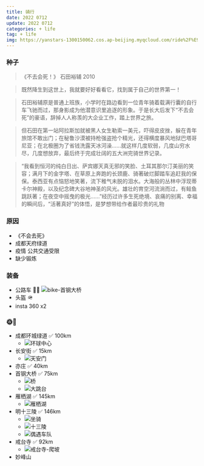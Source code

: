 ```yaml
---
title: 骑行
date: 2022 0712
update: 2022 0712
categories: + life
tag: + life
img: https://yanstars-1300150062.cos.ap-beijing.myqcloud.com/ride%2F%E9%9B%81%E6%A0%96%E6%B9%96-%E8%B7%AF%E8%BE%B9
---
```


### 种子

> 《不去会死！》 石田裕辅 2010

> 既然降生到这世上，我就要好好看看它，找到属于自己的世界第一！

> 石田裕辅原是普通上班族，小学时在路边看到一位青年骑着载满行囊的自行车飞驰而过，那身影成为他潜意识里追逐的形象。于是长大后发下“不去会死”的豪语，辞掉人人称羡的大企业工作，踏上世界之旅。

> 但石田在第一站阿拉斯加就被黑人女生勒索一美元，吓得皮皮挫，躲在青年旅馆不敢出门；在秘鲁沙漠被持枪强盗抢个精光，还得横度暴风地狱巴塔哥尼亚；在北极圈为了省钱洗露天冰河澡……就这样几度软弱，几度山穷水尽，几度想放弃，最后终于完成壮阔的五大洲完骑世界记录。

> “我看到恒河的纯白日出、萨宾娜天真无邪的笑脸、土耳其那尔汀美丽的笑容；满月下的金字塔、在草原上奔跑的长颈鹿、骑著破烂脚踏车追赶我的保保。泰西亚有点恼怒地笑著，流下稚气未脱的泪水。大海般的丛林中浮现蒂卡尔神殿，以及纪念碑大谷地神圣的风光。雄壮的育空河流淌而过，有鲑鱼跳跃著；在夜空中摇曳的极光……”经历过许多生死绝境、哀痛的别离、幸福的瞬间后，“活著真好”的体悟，是梦想带给作者最珍贵的礼物

### 原因

- 《不会去死》
- 成都天府绿道
- 疫情 公共交通受限
- 缺少锻炼

### 装备

- 公路车 🚴‍♀️ ![bike-首钢大桥](https://yanstars-1300150062.cos.ap-beijing.myqcloud.com/ride%2F%E9%A6%96%E9%92%A2%E5%A4%A7%E6%A1%A5-%E5%8D%95%E8%BD%A6)
- 头盔 🪖
- insta 360 x2

### 🌞🌛

- 成都环城绿道 ✅ 100km
  - ![环球中心](https://yanstars-1300150062.cos.ap-beijing.myqcloud.com/ride%2F%E5%A4%A9%E5%BA%9C%E8%B7%AF%E9%81%93-%E7%8E%AF%E7%90%83%E4%B8%AD%E5%BF%83)
- 长安街 ✅ 15km
  - ![天安门](https://yanstars-1300150062.cos.ap-beijing.myqcloud.com/ride%2F%E9%95%BF%E5%AE%89%E8%A1%97-%E5%A4%A9%E5%AE%89%E9%97%A8)
- 亦庄 ✅ 40km
- 首钢大桥 ✅ 75km
  - ![桥](https://yanstars-1300150062.cos.ap-beijing.myqcloud.com/ride%2F%E9%A6%96%E9%92%A2%E5%A4%A7%E6%A1%A5)
  - ![大跳台](https://yanstars-1300150062.cos.ap-beijing.myqcloud.com/ride%2F%E9%A6%96%E9%92%A2%E5%A4%A7%E8%B7%B3%E5%8F%B0)
- 雁栖湖 ✅ 145km
  - ![雁栖湖](https://yanstars-1300150062.cos.ap-beijing.myqcloud.com/ride%2F%E9%9B%81%E8%A5%BF%E6%B9%96-%E6%B8%B8%E8%88%B9)
- 明十三陵 ✅ 146km
  - ![坐骑](https://yanstars-1300150062.cos.ap-beijing.myqcloud.com/ride%2F%E5%8D%81%E4%B8%89%E9%99%B5-%E7%9F%B3%E7%A2%91-%E8%BD%A6)
  - ![十三陵](https://yanstars-1300150062.cos.ap-beijing.myqcloud.com/ride%2F%E6%98%8E%E5%8D%81%E4%B8%89%E9%99%B5-%E7%9F%B3%E7%A2%91)
  - ![偶遇车队](https://yanstars-1300150062.cos.ap-beijing.myqcloud.com/ride%2F%E6%98%8E%E5%8D%81%E4%B8%89%E9%99%B5-%E8%BD%A6%E9%98%9F)
- 戒台寺 ✅ 92km
  - ![戒台寺-爬坡](https://yanstars-1300150062.cos.ap-beijing.myqcloud.com/ride/%E6%88%92%E5%8F%B0%E5%AF%BA.jpg)
- 妙峰山
